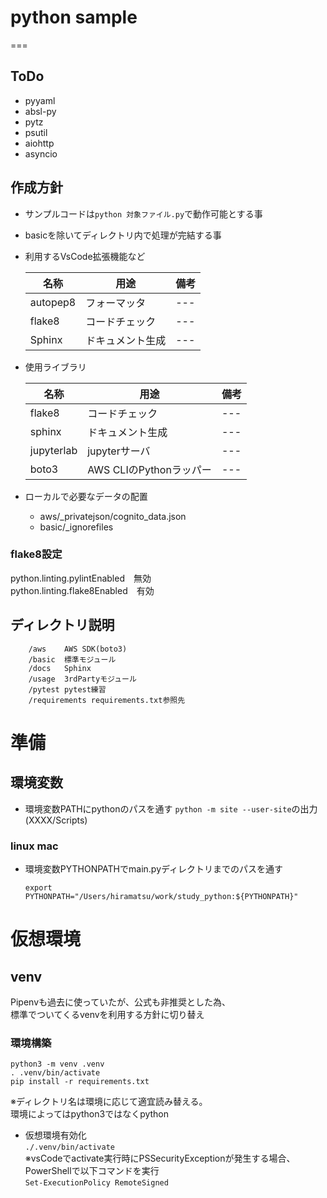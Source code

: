 # python sample
===

## ToDo
- pyyaml
- absl-py
- pytz
- psutil
- aiohttp
- asyncio

## 作成方針
* サンプルコードは`python 対象ファイル.py`で動作可能とする事
* basicを除いてディレクトリ内で処理が完結する事
* 利用するVsCode拡張機能など

    | 名称 | 用途 | 備考 |
    |---|---|---|
    | autopep8 | フォーマッタ |---|
    | flake8 | コードチェック |---|
    | Sphinx | ドキュメント生成 |---|

* 使用ライブラリ

    | 名称 | 用途 | 備考 |
    |---|---|---|
    | flake8 | コードチェック |---|
    | sphinx | ドキュメント生成 |---|
    | jupyterlab | jupyterサーバ |---|
    | boto3 | AWS CLIのPythonラッパー |---|


* ローカルで必要なデータの配置
    - aws/_privatejson/cognito_data.json
    - basic/_ignorefiles


### flake8設定
python.linting.pylintEnabled　無効  
python.linting.flake8Enabled　有効

## ディレクトリ説明
```
    /aws    AWS SDK(boto3)
    /basic  標準モジュール
    /docs   Sphinx
    /usage  3rdPartyモジュール
    /pytest pytest練習
    /requirements requirements.txt参照先
```


# 準備
## 環境変数
* 環境変数PATHにpythonのパスを通す
    `python -m site --user-site`の出力(XXXX/Scripts)

### linux mac
* 環境変数PYTHONPATHでmain.pyディレクトリまでのパスを通す
    ```
    export PYTHONPATH="/Users/hiramatsu/work/study_python:${PYTHONPATH}"
    ```

# 仮想環境
## venv
Pipenvも過去に使っていたが、公式も非推奨とした為、  
標準でついてくるvenvを利用する方針に切り替え

### 環境構築
```
python3 -m venv .venv
. .venv/bin/activate
pip install -r requirements.txt
```

※ディレクトリ名は環境に応じて適宜読み替える。  
環境によってはpython3ではなくpython

- 仮想環境有効化  
    `./.venv/bin/activate`  
    ※vsCodeでactivate実行時にPSSecurityExceptionが発生する場合、PowerShellで以下コマンドを実行  
    `Set-ExecutionPolicy RemoteSigned`



